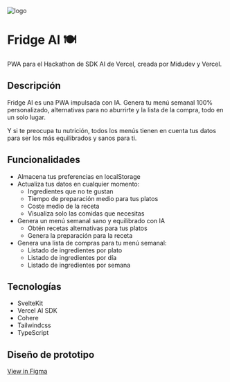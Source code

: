 ![logo](https://fridge-ai.vercel.app/card.jpg)

# Fridge AI 🍽

PWA para el Hackathon de SDK AI de Vercel, creada por Midudev y Vercel.

## Descripción

Fridge AI es una PWA impulsada con IA. Genera tu menú semanal 100% personalizado, alternativas para no aburrirte y la lista de la compra, todo en un solo lugar.

Y si te preocupa tu nutrición, todos los menús tienen en cuenta tus datos para ser los más equilibrados y sanos para ti.

## Funcionalidades

- Almacena tus preferencias en localStorage
- Actualiza tus datos en cualquier momento:
  - Ingredientes que no te gustan
  - Tiempo de preparación medio para tus platos
  - Coste medio de la receta
  - Visualiza solo las comidas que necesitas
- Genera un menú semanal sano y equilibrado con IA
  - Obtén recetas alternativas para tus platos
  - Genera la preparación para la receta
- Genera una lista de compras para tu menú semanal:
  - Listado de ingredientes por plato
  - Listado de ingredientes por día
  - Listado de ingredientes por semana

## Tecnologías

- SvelteKit
- Vercel AI SDK
- Cohere
- Tailwindcss
- TypeScript

## Diseño de prototipo

[View in Figma](https://www.figma.com/design/SYq4uQTkuRnJQl2cuccejy/Untitled?node-id=0-1&t=LO49p6sCoPetMl4e-1)